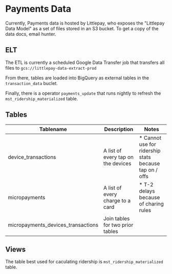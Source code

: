 # Payments Data

Currently, Payments data is hosted by Littlepay, who exposes the "Littlepay Data Model" as a set of files stored in an S3 bucket. To get a copy of the data docs, email hunter.

## ELT

The ETL is currently a scheduled Google Data Transfer job that transfers all files to `gcs://littlepay-data-extract-prod`

From there, tables are loaded into BigQuery as external tables in the `transaction_data` buclet.

Finally, there is a operator `payments_update` that runs nightly to refresh the `mst_ridership_materialized` table.
## Tables

| Tablename | Description | Notes |
|----- | -------- | -------|
| device_transactions | A list of every tap on the devices | * Cannot use for ridership stats because tap on / offs |
| micropayments | A list of every charge to a card | * T-2 delays because of charing rules |
| micropayments_devices_transactions | Join tables for two prior tables | |

## Views

The table best used for caculating ridership is `mst_ridership_materialized` table.
